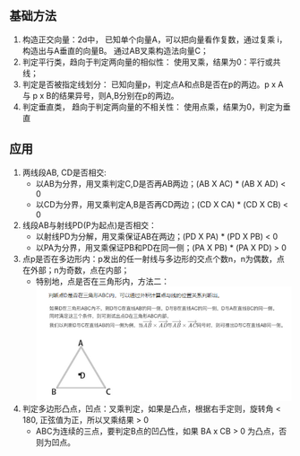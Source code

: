 ## 基础方法
1. 构造正交向量：2d中， 已知单个向量A，可以把向量看作复数，通过复乘 i，构造出与A垂直的向量B。 通过AB叉乘构造法向量C；
2. 判定平行类，趋向于判定两向量的相似性： 使用叉乘，结果为0：平行或共线；
3. 判定是否被指定线划分： 已知向量p，判定点A和点B是否在p的两边。p x A 与 p x B的结果异号，则A,B分别在p的两边。
4. 判定垂直类， 趋向于判定两向量的不相关性： 使用点乘，结果为0，判定为垂直

## 应用
1. 两线段AB, CD是否相交: 
    - 以AB为分界，用叉乘判定C,D是否再AB两边；(AB X AC) * (AB X AD) < 0
    - 以CD为分界，用叉乘判定A,B是否再CD两边；(CD X CA) * (CD X CB) < 0
2. 线段AB与射线PD(P为起点)是否相交：
   - 以射线PD为分解，用叉乘保证AB在两边；(PD X PA) * (PD X PB) < 0
   - 以PA为分界，用叉乘保证PB和PD在同一侧；(PA X PB) * (PA X PD) > 0
3. 点p是否在多边形内：p发出的任一射线与多边形的交点个数n，n为偶数，点在外部；n为奇数，点在内部；
    - 特别地，点是否在三角形内，方法二：
    ![](images/2024-06-12-10-53-05.png)
4. 判定多边形凸点，凹点：叉乘判定，如果是凸点，根据右手定则，旋转角 < 180, 正弦值为正，所以叉乘结果 > 0     
   - ABC为连续的三点，要判定B点的凹凸性，如果 BA x CB > 0 为凸点，否则为凹点。
